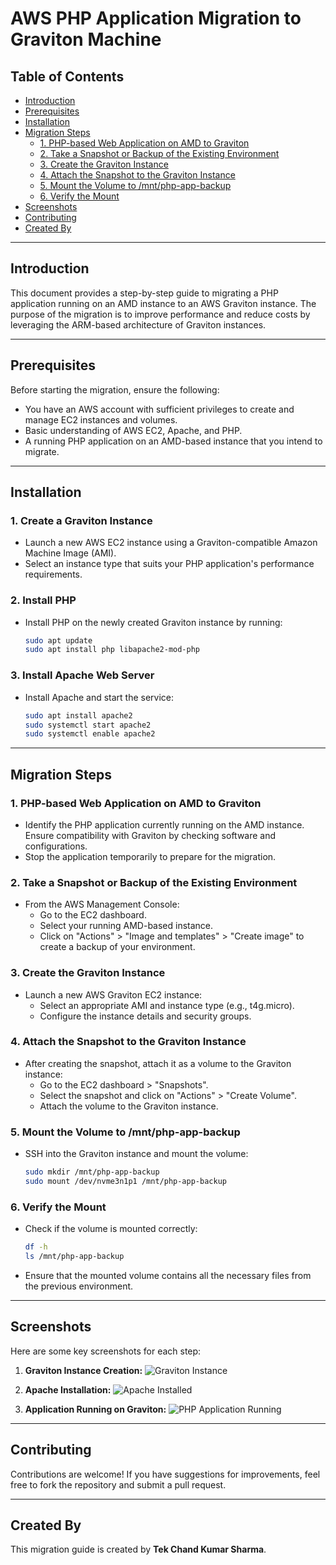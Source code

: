 # AWS PHP Application Migration to Graviton Machine

## Table of Contents
- [Introduction](#introduction)
- [Prerequisites](#prerequisites)
- [Installation](#installation)
- [Migration Steps](#migration-steps)
  - [1. PHP-based Web Application on AMD to Graviton](#1-php-based-web-application-on-amd-to-graviton)
  - [2. Take a Snapshot or Backup of the Existing Environment](#2-take-a-snapshot-or-backup-of-the-existing-environment)
  - [3. Create the Graviton Instance](#3-create-the-graviton-instance)
  - [4. Attach the Snapshot to the Graviton Instance](#4-attach-the-snapshot-to-the-graviton-instance)
  - [5. Mount the Volume to /mnt/php-app-backup](#5-mount-the-volume-to-mntphp-app-backup)
  - [6. Verify the Mount](#6-verify-the-mount)
- [Screenshots](#screenshots)
- [Contributing](#contributing)
- [Created By](#created-by)

---

## Introduction
This document provides a step-by-step guide to migrating a PHP application running on an AMD instance to an AWS Graviton instance. The purpose of the migration is to improve performance and reduce costs by leveraging the ARM-based architecture of Graviton instances.

---

## Prerequisites
Before starting the migration, ensure the following:
- You have an AWS account with sufficient privileges to create and manage EC2 instances and volumes.
- Basic understanding of AWS EC2, Apache, and PHP.
- A running PHP application on an AMD-based instance that you intend to migrate.
  
---

## Installation

### 1. **Create a Graviton Instance**
   - Launch a new AWS EC2 instance using a Graviton-compatible Amazon Machine Image (AMI).
   - Select an instance type that suits your PHP application's performance requirements.

### 2. **Install PHP**
   - Install PHP on the newly created Graviton instance by running:
     ```bash
     sudo apt update
     sudo apt install php libapache2-mod-php
     ```

### 3. **Install Apache Web Server**
   - Install Apache and start the service:
     ```bash
     sudo apt install apache2
     sudo systemctl start apache2
     sudo systemctl enable apache2
     ```
---

## Migration Steps

### 1. **PHP-based Web Application on AMD to Graviton**
   - Identify the PHP application currently running on the AMD instance. Ensure compatibility with Graviton by checking software and configurations.
   - Stop the application temporarily to prepare for the migration.

### 2. **Take a Snapshot or Backup of the Existing Environment**
   - From the AWS Management Console:
     - Go to the EC2 dashboard.
     - Select your running AMD-based instance.
     - Click on "Actions" > "Image and templates" > "Create image" to create a backup of your environment.

### 3. **Create the Graviton Instance**
   - Launch a new AWS Graviton EC2 instance:
     - Select an appropriate AMI and instance type (e.g., t4g.micro).
     - Configure the instance details and security groups.

### 4. **Attach the Snapshot to the Graviton Instance**
   - After creating the snapshot, attach it as a volume to the Graviton instance:
     - Go to the EC2 dashboard > "Snapshots".
     - Select the snapshot and click on "Actions" > "Create Volume".
     - Attach the volume to the Graviton instance.

### 5. **Mount the Volume to /mnt/php-app-backup**
   - SSH into the Graviton instance and mount the volume:
     ```bash
     sudo mkdir /mnt/php-app-backup
     sudo mount /dev/nvme3n1p1 /mnt/php-app-backup
     ```

### 6. **Verify the Mount**
   - Check if the volume is mounted correctly:
     ```bash
     df -h
     ls /mnt/php-app-backup
     ```
   - Ensure that the mounted volume contains all the necessary files from the previous environment.

---

## Screenshots
Here are some key screenshots for each step:

1. **Graviton Instance Creation:**
   ![Graviton Instance](https://github.com/TKSDE/AWS-PHP-Migration-Graviton/blob/main/Screenshots/image1.png)

2. **Apache Installation:**
   ![Apache Installed](https://github.com/TKSDE/AWS-PHP-Migration-Graviton/blob/main/Screenshots/image2.png)

3. **Application Running on Graviton:**
   ![PHP Application Running](https://github.com/TKSDE/AWS-PHP-Migration-Graviton/blob/main/Screenshots/image3.png)

---

## Contributing
Contributions are welcome! If you have suggestions for improvements, feel free to fork the repository and submit a pull request.

---

## Created By
This migration guide is created by **Tek Chand Kumar Sharma**.

